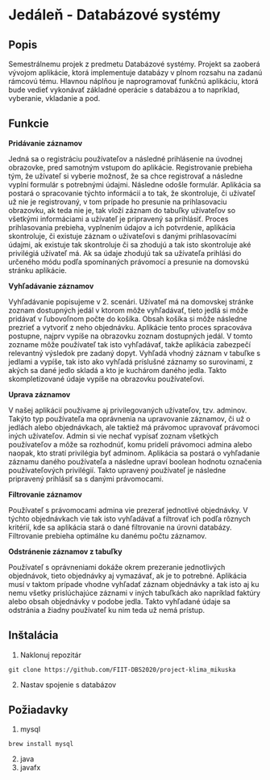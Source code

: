# Jedáleň - Databázové systémy

## Popis

Semestrálnemu projek z predmetu Databázové systémy. Projekt sa zaoberá vývojom aplikácie, ktorá implementuje databázy v plnom rozsahu na zadanú rámcovú tému. Hlavnou náplňou je naprogramovať funkčnú aplikáciu, ktorá bude vedieť vykonávať základné operácie s databázou a to napríklad, vyberanie, vkladanie a pod.

## Funkcie
**Pridávanie záznamov**

Jedná sa o registráciu používateľov a následné prihlásenie na úvodnej obrazovke, pred samotným vstupom do aplikácie. Registrovanie prebieha tým, že užívateľ si vyberie možnosť, že sa chce registrovať a následne vyplní formulár s potrebnými údajmi. Následne odošle formulár. Aplikácia sa postará o spracovanie týchto informácií a to tak, že skontroluje, či užívateľ už nie je registrovaný, v tom prípade ho presunie na prihlasovaciu obrazovku, ak teda nie je, tak vloží záznam do tabuľky užívateľov so všetkými informáciami a užívateľ je pripravený sa prihlásiť. Proces prihlasovania prebieha, vyplnením údajov a ich potvrdenie, aplikácia skontroluje, či existuje záznam o užívateľovi s danými prihlasovacími údajmi, ak existuje tak skontroluje či sa zhodujú a tak isto skontroluje aké privilégiá užívateľ má. Ak sa údaje zhodujú tak sa užívateľa prihlási do určeného módu podľa spomínaných právomocí a presunie na domovskú stránku aplikácie.

**Vyhľadávanie záznamov**

Vyhľadávanie popisujeme v 2. scenári. Užívateľ má na domovskej stránke zoznam dostupných jedál v ktorom môže vyhľadávať, tieto jedlá si môže pridávať v ľubovoľnom počte do košíka. Obsah košíka si môže následne prezrieť a vytvoriť z neho objednávku. Aplikácie tento proces spracováva postupne, najprv vypíše na obrazovku zoznam dostupných jedál. V tomto zozname môže používateľ tak isto vyhľadávať, takže aplikácia zabezpečí relevantný výsledok pre zadaný dopyt. Vyhľadá vhodný záznam v tabuľke s jedlami a vypíše, tak isto ako vyhľadá príslušné záznamy so surovinami, z akých sa dané jedlo skladá a kto je kuchárom daného jedla. Takto skompletizované údaje vypíše na obrazovku používateľovi.

**Uprava záznamov**

V našej aplikácií používame aj privilegovaných užívateľov, tzv. adminov. Takýto typ používateľa ma oprávnenia na upravovanie záznamov, či už o jedlách alebo objednávkach, ale taktiež má právomoc upravovať právomoci iných užívateľov. Admin si vie nechať vypísať zoznam všetkých používateľov a môže sa rozhodnúť, komu pridelí právomoci admina alebo naopak, kto stratí privilégia byť adminom. Aplikácia sa postará o vyhľadanie záznamu daného používateľa a následne upraví boolean hodnotu označenia používateľových privilégií. Takto upravený používateľ je následne pripravený prihlásiť sa s danými právomocami.

**Filtrovanie záznamov**

Používateľ s právomocami admina vie prezerať jednotlivé objednávky. V týchto objednávkach vie tak isto vyhľadávať a filtrovať ich podľa rôznych kritérií, kde sa aplikácia stará o dané filtrovanie na úrovni databázy. Filtrovanie prebieha optimálne ku danému počtu záznamov. 

**Odstránenie záznamov z tabuľky**

Používateľ s oprávneniami dokáže okrem prezeranie jednotlivých objednávok, tieto objednávky aj vymazávať, ak je to potrebné. Aplikácia musí v taktom prípade vhodne vyhľadať záznam objednávky a tak isto aj ku nemu všetky prislúchajúce záznami v iných tabuľkách ako napríklad faktúry alebo obsah objednávky v podobe jedla. Takto vyhľadané údaje sa odstránia a žiadny používateľ ku nim teda už nemá prístup.

 
## Inštalácia
1. Naklonuj repozitár
```
git clone https://github.com/FIIT-DBS2020/project-klima_mikuska
```
2. Nastav spojenie s databázov

## Požiadavky
1. mysql
```
brew install mysql
```
2. java
3. javafx
